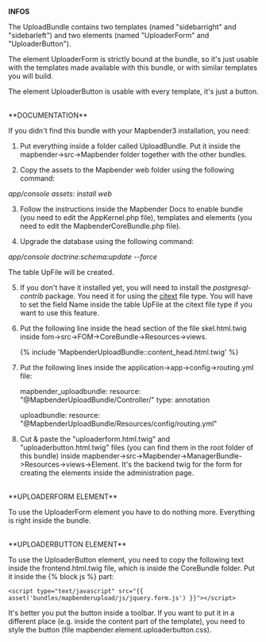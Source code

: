 **INFOS**

The UploadBundle contains two templates (named "sidebarright" and "sidebarleft") and two elements (named "UploaderForm" and "UploaderButton").

The element UploaderForm is strictly bound at the bundle, so it's just usable with the templates made available with this bundle, or with similar templates you will build.

The element UploaderButton is usable with every template, it's just a button.

<br />
**DOCUMENTATION**

If you didn't find this bundle with your Mapbender3 installation, you need:

1) Put everything inside a folder called UploadBundle. Put it inside the mapbender->src->Mapbender folder together with the other bundles.

2) Copy the assets to the Mapbender web folder using the following command:

<i>app/console assets: install web</i>

3) Follow the instructions inside the Mapbender Docs to enable bundle (you need to edit the AppKernel.php file), templates and elements (you need to edit the MapbenderCoreBundle.php file).

4) Upgrade the database using the following command:

<i>app/console doctrine:schema:update --force</i>

The table UpFile will be created.

5) If you don't have it installed yet, you will need to install the <i>postgresql-contrib</i> package. You need it for using the <a href="http://www.postgresql.org/docs/9.0/static/citext.html" target="_blank">citext</a> file type. You will have to set the field Name inside the table UpFile at the citext file type if you want to use this feature.

6) Put the following line inside the head section of the file skel.html.twig inside fom->src->FOM->CoreBundle->Resources->views.

	{% include 'MapbenderUploadBundle::content_head.html.twig' %}

7) Put the following lines inside the application->app->config->routing.yml file:
	
	mapbender_uploadbundle:
    	resource: "@MapbenderUploadBundle/Controller/"
    	type: annotation
    
	uploadbundle:
    	resource: "@MapbenderUploadBundle/Resources/config/routing.yml"

8) Cut & paste the "uploaderform.html.twig" and "uploaderbutton.html.twig" files (you can find them in the root folder of this bundle) inside mapbender->src->Mapbender->ManagerBundle->Resources->views->Element. It's the backend twig for the form for creating the elements inside the administration page.

<BR />
**UPLOADERFORM ELEMENT**

To use the UploaderForm element you have to do nothing more. Everything is right inside the bundle.

<BR />
**UPLOADERBUTTON ELEMENT**

To use the UploaderButton element, you need to copy the following text inside the frontend.html.twig file, which is inside the CoreBundle folder. Put it inside the {% block js %} part:

	<script type="text/javascript" src="{{ asset('bundles/mapbenderupload/js/jquery.form.js') }}"></script>

It's better you put the button inside a toolbar. If you want to put it in a different place (e.g. inside the content part of the template), you need to style the button (file mapbender.element.uploaderbutton.css).